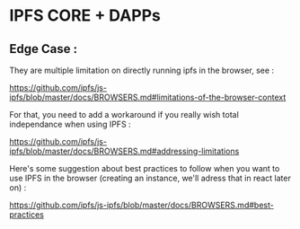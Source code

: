 # IPFS CORE + DAPPs 

## Edge Case : 

They are multiple limitation on directly running ipfs in the browser, see : 

https://github.com/ipfs/js-ipfs/blob/master/docs/BROWSERS.md#limitations-of-the-browser-context

For that, you need to add a workaround if you really wish total independance when using IPFS : 

https://github.com/ipfs/js-ipfs/blob/master/docs/BROWSERS.md#addressing-limitations 

Here's some suggestion about best practices to follow when you want to use IPFS in the browser (creating an instance, we'll adress that in react later on) : 

https://github.com/ipfs/js-ipfs/blob/master/docs/BROWSERS.md#best-practices
